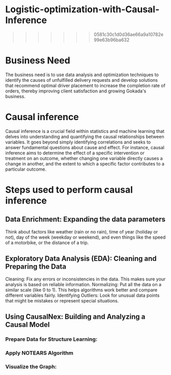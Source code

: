 # Logistic-optimization-with-Causal-Inference
>>>>>>> 0581c30c1d0d36ae66a9a10782e99e63b96ba632

# Business Need

The business need is to use data analysis and optimization techniques to identify the causes of unfulfilled delivery requests and develop solutions that recommend optimal driver placement to increase the completion rate of orders, thereby improving client satisfaction and growing Gokada's business.

# Causal inference

Causal inference is a crucial field within statistics and machine learning that delves into understanding and quantifying the causal relationships between variables. It goes beyond simply identifying correlations and seeks to answer fundamental questions about cause and effect. For instance, causal inference aims to determine the effect of a specific intervention or treatment on an outcome, whether changing one variable directly causes a change in another, and the extent to which a specific factor contributes to a particular outcome.

# Steps used to perform causal inference

## Data Enrichment: Expanding the data parameters
Think about factors like weather (rain or no rain), time of year (holiday or not), day of the week (weekday or weekend), and even things like the speed of a motorbike, or the distance of a trip.

## Exploratory Data Analysis (EDA): Cleaning and Preparing the Data 

Cleaning: Fix any errors or inconsistencies in the data. This makes sure your analysis is based on reliable information.
Normalizing: Put all the data on a similar scale (like 0 to 1). This helps algorithms work better and compare different variables fairly.
Identifying Outliers: Look for unusual data points that might be mistakes or represent special situations.

## Using CausalNex: Building and Analyzing a Causal Model

### Prepare Data for Structure Learning:
### Apply NOTEARS Algorithm
### Visualize the Graph:

